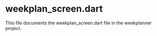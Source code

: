 # weekplan_screen.dart
This file documents the weekplan_screen.dart file in the weekplanner project.
